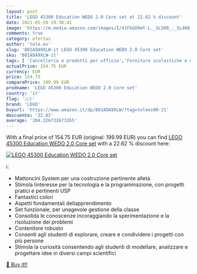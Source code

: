 ```yaml
---
layout: post
title: 'LEGO 45300 Education WEDO 2.0 Core set at 22.62 % discount'
date: 2021-05-29 19:30:41
image: 'https://m.media-amazon.com/images/I/41FkGO9mY-L._SL500_._SL400_.jpg'
comments: true
category: ofertas
author: 'tole.es'
slug: 'B01A9A9XLW-it LEGO 45300 Education WEDO 2.0 Core set'
sku: 'B01A9A9XLW-it'
tags: [ 'Cancelleria e prodotti per ufficio','Forniture scolastiche e materiale didattico','Materiale didattico matematica','Materiale didattico per la scuola','Set di strumenti scolastici per la geometria','lego', ]
actualPrice: 154.75 EUR
currency: EUR
price: 154.75
comparePrice: 199.99 EUR
prodname: 'LEGO 45300 Education WEDO 2.0 Core set'
country: 'it'
flag: '🇮🇹'
brand: 'LEGO'
buyurl: 'https://www.amazon.it/dp/B01A9A9XLW/?tag=tolees00-21'
descuento: '22.62'
average: '204.326732673265'
---
```


With a final price of 154.75 EUR (original: 199.99 EUR) you can find [LEGO 45300 Education WEDO 2.0 Core set](https://www.amazon.it/dp/B01A9A9XLW/?tag=tolees00-21) with a  22.62 % discount here:

[![LEGO 45300 Education WEDO 2.0 Core set](https://m.media-amazon.com/images/I/41FkGO9mY-L._SL500_._SL400_.jpg)](https://www.amazon.it/dp/B01A9A9XLW/?tag=tolees00-21)

ℹ️:

- Mattoncini System per una costruzione pertinente alletà
- Stimola linteresse per la tecnologia e la programmazione, con progetti pratici e pertinenti USP
- Fantastici colori
- Aspetti fondamentali dellapprendimento
- Set funzionale, per unagevole gestione della classe
- Consolida le conoscenze incoraggiando la sperimentazione e la risoluzione dei problemi
- Contenitore robusto
- Consenti agli studenti di esplorare, creare e condividere i progetti con più persone
- Stimola la curiosità consentendo agli studenti di modellare, analizzare e progettare idee in diversi campi scientifici

[🛒 Buy it!!](https://www.amazon.it/dp/B01A9A9XLW/?tag=tolees00-21)
